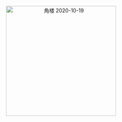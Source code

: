 <p align='center'><img width='300' height='300' src='https://user-images.githubusercontent.com/499038/114891483-80bd9080-9e3e-11eb-9dc6-ce591c9045e4.jpeg' alt='角楼 2020-10-19' /></p>
